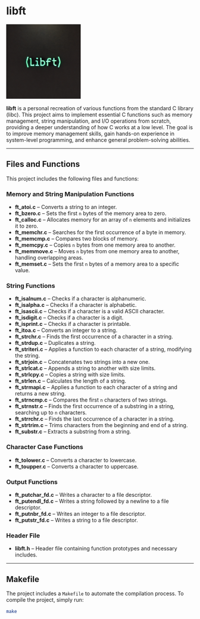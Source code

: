 # libft

<img src="https://github.com/karam-koujan/libft/blob/main/libft.webp" width="200" alt="libft logo"/>


**libft** is a personal recreation of various functions from the standard C library (libc). This project aims to implement essential C functions such as memory management, string manipulation, and I/O operations from scratch, providing a deeper understanding of how C works at a low level. The goal is to improve memory management skills, gain hands-on experience in system-level programming, and enhance general problem-solving abilities.

---

## Files and Functions

This project includes the following files and functions:

### Memory and String Manipulation Functions
- **ft_atoi.c** – Converts a string to an integer.
- **ft_bzero.c** – Sets the first `n` bytes of the memory area to zero.
- **ft_calloc.c** – Allocates memory for an array of `n` elements and initializes it to zero.
- **ft_memchr.c** – Searches for the first occurrence of a byte in memory.
- **ft_memcmp.c** – Compares two blocks of memory.
- **ft_memcpy.c** – Copies `n` bytes from one memory area to another.
- **ft_memmove.c** – Moves `n` bytes from one memory area to another, handling overlapping areas.
- **ft_memset.c** – Sets the first `n` bytes of a memory area to a specific value.

### String Functions
- **ft_isalnum.c** – Checks if a character is alphanumeric.
- **ft_isalpha.c** – Checks if a character is alphabetic.
- **ft_isascii.c** – Checks if a character is a valid ASCII character.
- **ft_isdigit.c** – Checks if a character is a digit.
- **ft_isprint.c** – Checks if a character is printable.
- **ft_itoa.c** – Converts an integer to a string.
- **ft_strchr.c** – Finds the first occurrence of a character in a string.
- **ft_strdup.c** – Duplicates a string.
- **ft_striteri.c** – Applies a function to each character of a string, modifying the string.
- **ft_strjoin.c** – Concatenates two strings into a new one.
- **ft_strlcat.c** – Appends a string to another with size limits.
- **ft_strlcpy.c** – Copies a string with size limits.
- **ft_strlen.c** – Calculates the length of a string.
- **ft_strmapi.c** – Applies a function to each character of a string and returns a new string.
- **ft_strncmp.c** – Compares the first `n` characters of two strings.
- **ft_strnstr.c** – Finds the first occurrence of a substring in a string, searching up to `n` characters.
- **ft_strrchr.c** – Finds the last occurrence of a character in a string.
- **ft_strtrim.c** – Trims characters from the beginning and end of a string.
- **ft_substr.c** – Extracts a substring from a string.

### Character Case Functions
- **ft_tolower.c** – Converts a character to lowercase.
- **ft_toupper.c** – Converts a character to uppercase.

### Output Functions
- **ft_putchar_fd.c** – Writes a character to a file descriptor.
- **ft_putendl_fd.c** – Writes a string followed by a newline to a file descriptor.
- **ft_putnbr_fd.c** – Writes an integer to a file descriptor.
- **ft_putstr_fd.c** – Writes a string to a file descriptor.

### Header File
- **libft.h** – Header file containing function prototypes and necessary includes.

---

## Makefile

The project includes a `Makefile` to automate the compilation process. To compile the project, simply run:

```bash
make
```
